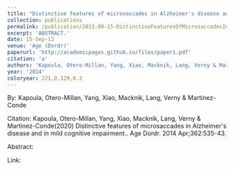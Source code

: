 ```yaml
---
title: "Distinctive features of microsaccades in Alzheimer's disease and in mild cognitive impairment."
collection: publications
permalink: /publication/2013-09-15-DistinctiveFeaturesOfMicrosaccadesInAlzheimer_sDiseaseAndInMild
excerpt: 'ABSTRACT.'
date: 15-Sep-13
venue: 'Age (Dordr)'
paperurl: 'http://academicpages.github.io/files/paper1.pdf'
citation: 'a'
authors: 'Kapoula, Otero-Millan, Yang, Xiao, Macknik, Lang, Verny & Martinez-Conde'
year: '2014'
coloryear: 221,0,129,0.2
---
```


By: Kapoula, Otero-Millan, Yang, Xiao, Macknik, Lang, Verny & Martinez-Conde

Citation: Kapoula, Otero-Millan, Yang, Xiao, Macknik, Lang, Verny & Martinez-Conde(2020) Distinctive features of microsaccades in Alzheimer's disease and in mild cognitive impairment.. Age Dordr. 2014 Apr;362:535-43. 

Abstract: 

Link: 
